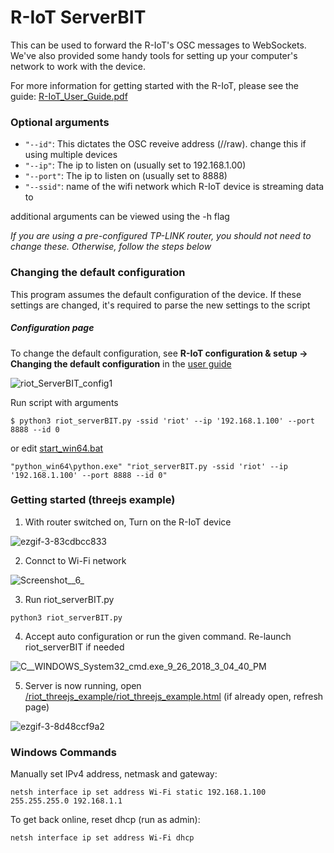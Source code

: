 # R-IoT ServerBIT
This can be used to forward the R-IoT's OSC messages to WebSockets. We've also provided some handy tools for setting up your computer's network to work with the device.

For more information for getting started with the R-IoT, please see the guide:
[R-IoT_User_Guide.pdf](http://www.bitalino.com/docs/R-IoT_User_Guide.pdf)

### Optional arguments

- `"--id"`: This dictates the OSC reveive address (/<id>/raw). change this if using multiple devices
- `"--ip"`: The ip to listen on (usually set to 192.168.1.00)
- `"--port"`: The ip to listen on (usually set to 8888)
- `"--ssid"`: name of the wifi network which R-IoT device is streaming data to

additional arguments can be viewed using the -h flag

*If you are using a pre-configured TP-LINK router, you should not need to change these. Otherwise, follow the steps below*

### Changing the default configuration
This program assumes the default configuration of the device. If these settings are changed, it's required to parse the new settings to the script

##### Configuration page
To change the default configuration, see **R-IoT configuration & setup -> Changing the default configuration** in the [user guide](http://www.bitalino.com/docs/R-IoT_User_Guide.pdf)

![riot_ServerBIT_config1](https://gitlab.com/weselle/riot-serverbit/uploads/1eb0f685cdf526b8304ba4eeaa6b296f/riot_ServerBIT_config1.png)

Run script with arguments

```
$ python3 riot_serverBIT.py -ssid 'riot' --ip '192.168.1.100' --port 8888 --id 0
```

or edit [start_win64.bat](start_win64.bat)

```
"python_win64\python.exe" "riot_serverBIT.py -ssid 'riot' --ip '192.168.1.100' --port 8888 --id 0"
```

### Getting started (threejs example)
1. With router switched on, Turn on the R-IoT device

![ezgif-3-83cdbcc833](https://gitlab.com/weselle/riot-serverbit/uploads/86701a1974414c543b67701f6176ab8d/ezgif-3-83cdbcc833.gif)

2. Connct to Wi-Fi network

![Screenshot__6_](/uploads/54ee41c423e08e42fa197e6f74df426b/Screenshot__6_.png)

3. Run riot_serverBIT.py

```
python3 riot_serverBIT.py
```
4. Accept auto configuration or run the given command. Re-launch riot_serverBIT if needed

![C__WINDOWS_System32_cmd.exe_9_26_2018_3_04_40_PM](/uploads/909f6b52e6407506ac218a1929e59f1d/C__WINDOWS_System32_cmd.exe_9_26_2018_3_04_40_PM.png)

5. Server is now running, open [/riot_threejs_example/riot_threejs_example.html](/riot_threejs_example/riot_threejs_example.html) (if already open, refresh page)
 
![ezgif-3-8d48ccf9a2](/uploads/95340dac2a712c2efe8adb890e131560/ezgif-3-8d48ccf9a2.gif)

### Windows Commands
Manually set IPv4 address, netmask and gateway:

```
netsh interface ip set address Wi-Fi static 192.168.1.100 255.255.255.0 192.168.1.1
```


To get back online, reset dhcp (run as admin):

```
netsh interface ip set address Wi-Fi dhcp
```
